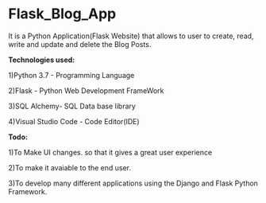 # Flask_Blog_App
It is a Python Application(Flask Website) that allows to user to create, read, write and update and delete the Blog Posts. 

**Technologies used:**

1)Python 3.7 - Programming Language

2)Flask - Python Web Development FrameWork

3)SQL Alchemy- SQL Data base library

4)Visual Studio Code - Code Editor(IDE)

**Todo:**

1)To Make UI changes. so that it gives a great user experience

2)To make it avaiable to the end user. 

3)To develop many different applications using the Django and Flask Python Framework. 

